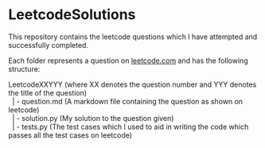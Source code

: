 # LeetcodeSolutions
This repository contains the leetcode questions which I have attempted and successfully completed.

Each folder represents a question on [leetcode.com](https://external.ink?to=/leetcode.com) and has the following structure:

LeetcodeXXYYY (where XX denotes the question number and YYY denotes the title of the question) <br>
&nbsp; | - question.md (A markdown file containing the question as shown on leetcode) <br>
&nbsp; | - solution.py (My solution to the question given) <br>
&nbsp; | - tests.py (The test cases which I used to aid in writing the code which passes all the test cases on leetcode)
